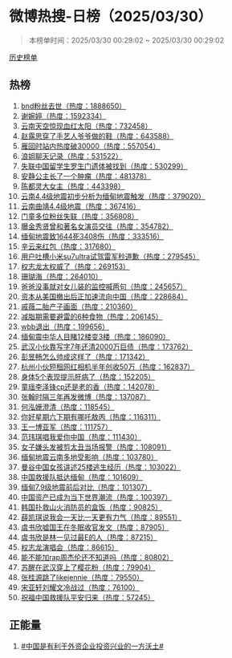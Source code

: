 <h1>
微博热搜-日榜（2025/03/30）
</h1>
<blockquote>
<p>
本榜单时间：2025/03/30 00:29:02 ~ 2025/03/30 00:29:02
</p>
</blockquote>
<p>
<a href="https://github.com/daifee/weibo-hot-search/tree/main/archives/daily">历史榜单</a>
</p>
<h2>
热榜
</h2>
<ol>

<li>
<a href="https://s.weibo.com/weibo?q=%23bnd%E7%B2%89%E4%B8%9D%E5%8E%BB%E4%B8%96%23" target="weibo">
bnd粉丝去世（热度：1888650）
</a>
</li>

<li>
<a href="https://s.weibo.com/weibo?q=%23%E8%B0%A2%E5%A9%89%E5%A9%B7%23" target="weibo">
谢婉婷（热度：1592334）
</a>
</li>

<li>
<a href="https://s.weibo.com/weibo?q=%23%E4%BA%91%E5%8D%97%E5%A4%A9%E7%A9%BA%E6%83%8A%E7%8E%B0%E8%A1%80%E7%BA%A2%E5%A4%AA%E9%98%B3%23" target="weibo">
云南天空惊现血红太阳（热度：732458）
</a>
</li>

<li>
<a href="https://s.weibo.com/weibo?q=%23%E8%B5%B5%E9%9C%B2%E6%80%9D%E7%A9%BF%E4%BA%86%E6%89%8B%E8%89%BA%E4%BA%BA%E7%88%B7%E7%88%B7%E5%81%9A%E7%9A%84%E9%9E%8B%23" target="weibo">
赵露思穿了手艺人爷爷做的鞋（热度：643588）
</a>
</li>

<li>
<a href="https://s.weibo.com/weibo?q=%23%E9%9B%81%E5%9B%9E%E6%97%B6%E7%AB%99%E5%86%85%E7%83%AD%E5%BA%A6%E7%A0%B430000%23" target="weibo">
雁回时站内热度破30000（热度：557054）
</a>
</li>

<li>
<a href="https://s.weibo.com/weibo?q=%23%E6%B5%AA%E5%A7%90%E8%81%8A%E5%A4%A9%E8%AE%B0%E5%BD%95%23" target="weibo">
浪姐聊天记录（热度：531522）
</a>
</li>

<li>
<a href="https://s.weibo.com/weibo?q=%23%E5%A4%B1%E8%81%94%E4%B8%AD%E5%9B%BD%E7%95%99%E5%AD%A6%E7%94%9F%E7%BD%97%E7%94%9F%E9%97%A8%E9%81%97%E4%BD%93%E8%A2%AB%E6%89%BE%E5%88%B0%23" target="weibo">
失联中国留学生罗生门遗体被找到（热度：530299）
</a>
</li>

<li>
<a href="https://s.weibo.com/weibo?q=%23%E5%AE%89%E9%9D%99%E5%85%AC%E4%B8%BB%E9%95%BF%E4%BA%86%E4%B8%80%E4%B8%AA%E8%82%BF%E7%98%A4%23" target="weibo">
安静公主长了一个肿瘤（热度：481378）
</a>
</li>

<li>
<a href="https://s.weibo.com/weibo?q=%23%E9%99%88%E9%83%BD%E7%81%B5%E5%A4%A7%E5%A5%B3%E4%B8%BB%23" target="weibo">
陈都灵大女主（热度：443398）
</a>
</li>

<li>
<a href="https://s.weibo.com/weibo?q=%23%E4%BA%91%E5%8D%974.4%E7%BA%A7%E5%9C%B0%E9%9C%87%E5%88%9D%E6%AD%A5%E5%88%86%E6%9E%90%E4%B8%BA%E7%BC%85%E7%94%B8%E5%9C%B0%E9%9C%87%E8%A7%A6%E5%8F%91%23" target="weibo">
云南4.4级地震初步分析为缅甸地震触发（热度：379020）
</a>
</li>

<li>
<a href="https://s.weibo.com/weibo?q=%23%E4%BA%91%E5%8D%97%E6%9B%B2%E9%9D%964.4%E7%BA%A7%E5%9C%B0%E9%9C%87%23" target="weibo">
云南曲靖4.4级地震（热度：367416）
</a>
</li>

<li>
<a href="https://s.weibo.com/weibo?q=%23%E9%97%A8%E7%AB%A5%E5%A4%9A%E4%BD%8D%E7%B2%89%E4%B8%9D%E5%A4%B1%E8%81%94%23" target="weibo">
门童多位粉丝失联（热度：356808）
</a>
</li>

<li>
<a href="https://s.weibo.com/weibo?q=%23%E6%9B%9D%E9%87%91%E7%A7%80%E8%B4%A4%E6%9B%BE%E5%92%8C%E8%91%97%E5%90%8D%E5%A5%B3%E6%BC%94%E5%91%98%E4%BA%A4%E5%BE%80%23" target="weibo">
曝金秀贤曾和著名女演员交往（热度：354782）
</a>
</li>

<li>
<a href="https://s.weibo.com/weibo?q=%23%E7%BC%85%E7%94%B8%E5%9C%B0%E9%9C%87%E8%87%B41644%E6%AD%BB3408%E4%BC%A4%23" target="weibo">
缅甸地震致1644死3408伤（热度：333516）
</a>
</li>

<li>
<a href="https://s.weibo.com/weibo?q=%23%E8%BE%9B%E4%BA%91%E6%9D%A5%E7%BA%A2%E5%8C%85%23" target="weibo">
辛云来红包（热度：317680）
</a>
</li>

<li>
<a href="https://s.weibo.com/weibo?q=%23%E7%94%A8%E6%88%B7%E5%90%90%E6%A7%BD%E5%B0%8F%E7%B1%B3su7ultra%E8%AF%95%E9%A9%BE%E9%9B%B7%E5%86%9B%E7%A7%92%E9%81%93%E6%AD%89%23" target="weibo">
用户吐槽小米su7ultra试驾雷军秒道歉（热度：279545）
</a>
</li>

<li>
<a href="https://s.weibo.com/weibo?q=%23%E6%9D%83%E5%BF%97%E9%BE%99%E5%A4%AA%E6%9D%83%E5%A8%81%E4%BA%86%23" target="weibo">
权志龙太权威了（热度：269153）
</a>
</li>

<li>
<a href="https://s.weibo.com/weibo?q=%23%E7%8F%8A%E7%91%9A%E6%B5%B7%23" target="weibo">
珊瑚海（热度：264010）
</a>
</li>

<li>
<a href="https://s.weibo.com/weibo?q=%23%E7%88%B8%E7%88%B8%E6%B2%A1%E4%BA%8B%E5%B0%B1%E5%AF%B9%E5%A5%B3%E5%84%BF%E8%A3%85%E7%9A%84%E7%9B%91%E6%8E%A7%E5%96%8A%E4%B8%A4%E5%8F%A5%23" target="weibo">
爸爸没事就对女儿装的监控喊两句（热度：245657）
</a>
</li>

<li>
<a href="https://s.weibo.com/weibo?q=%23%E8%B5%84%E6%9C%AC%E4%BB%8E%E7%BE%8E%E5%9B%BD%E6%92%A4%E5%87%BA%E5%90%8E%E6%AD%A3%E5%8A%A0%E9%80%9F%E6%B5%81%E5%90%91%E4%B8%AD%E5%9B%BD%23" target="weibo">
资本从美国撤出后正加速流向中国（热度：228684）
</a>
</li>

<li>
<a href="https://s.weibo.com/weibo?q=%23%E6%88%9A%E8%96%87%E4%BA%8C%E8%83%8E%E4%BA%A7%E5%AD%90%E7%94%BB%E9%9D%A2%23" target="weibo">
戚薇二胎产子画面（热度：210360）
</a>
</li>

<li>
<a href="https://s.weibo.com/weibo?q=%23%E5%87%8F%E8%84%82%E6%9C%9F%E9%9C%80%E8%A6%81%E9%81%BF%E9%9B%B7%E7%9A%846%E7%A7%8D%E9%A3%9F%E7%89%A9%23" target="weibo">
减脂期需要避雷的6种食物（热度：206145）
</a>
</li>

<li>
<a href="https://s.weibo.com/weibo?q=%23wbb%E9%80%80%E5%87%BA%23" target="weibo">
wbb退出（热度：199656）
</a>
</li>

<li>
<a href="https://s.weibo.com/weibo?q=%23%E7%BC%85%E7%94%B8%E9%9C%87%E4%B8%AD%E5%8D%8E%E4%BA%BA%E7%9B%AE%E7%9D%B912%E6%A5%BC%E5%8F%983%E6%A5%BC%23" target="weibo">
缅甸震中华人目睹12楼变3楼（热度：186090）
</a>
</li>

<li>
<a href="https://s.weibo.com/weibo?q=%23%E6%AD%A6%E6%B1%89%E5%B0%8F%E4%BC%99%E9%9D%A0%E5%86%99%E5%AD%977%E5%B9%B4%E8%BF%98%E6%B8%852000%E4%B8%87%E5%B7%A8%E5%80%BA%23" target="weibo">
武汉小伙靠写字7年还清2000万巨债（热度：173762）
</a>
</li>

<li>
<a href="https://s.weibo.com/weibo?q=%23%E5%BD%AD%E6%98%B1%E7%95%85%E6%80%8E%E4%B9%88%E5%B8%85%E6%88%90%E8%BF%99%E6%A0%B7%E4%BA%86%23" target="weibo">
彭昱畅怎么帅成这样了（热度：171342）
</a>
</li>

<li>
<a href="https://s.weibo.com/weibo?q=%23%E6%9D%AD%E5%B7%9E%E5%B0%8F%E4%BC%99%E7%9F%AD%E7%A7%9F%E7%BD%91%E7%BA%A2%E7%9B%B8%E6%9C%BA%E5%8D%8A%E5%B9%B4%E5%88%9B%E6%94%B650%E4%B8%87%23" target="weibo">
杭州小伙短租网红相机半年创收50万（热度：162837）
</a>
</li>

<li>
<a href="https://s.weibo.com/weibo?q=%23%E8%BA%AB%E4%BD%935%E4%B8%AA%E8%A1%A8%E7%8E%B0%E6%8F%90%E7%A4%BA%E8%82%9D%E7%97%85%E4%BA%86%23" target="weibo">
身体5个表现提示肝病了（热度：152205）
</a>
</li>

<li>
<a href="https://s.weibo.com/weibo?q=%23%E7%AB%A5%E7%91%B6%E6%9D%8E%E6%B3%BD%E9%94%8Bcp%E8%BF%98%E6%98%AF%E8%80%81%E7%9A%84%E9%A6%99%23" target="weibo">
童瑶李泽锋cp还是老的香（热度：142078）
</a>
</li>

<li>
<a href="https://s.weibo.com/weibo?q=%23%E5%BC%A0%E7%BF%B0%E6%97%B6%E9%9A%94%E4%B8%89%E5%B9%B4%E5%86%8D%E5%8F%91%E5%BE%AE%E5%8D%9A%23" target="weibo">
张翰时隔三年再发微博（热度：137087）
</a>
</li>

<li>
<a href="https://s.weibo.com/weibo?q=%23%E4%BD%95%E6%B3%93%E5%A7%97%E6%BE%84%E6%B8%85%23" target="weibo">
何泓姗澄清（热度：118545）
</a>
</li>

<li>
<a href="https://s.weibo.com/weibo?q=%23%E4%BD%A0%E5%A5%BD%E6%98%9F%E6%9C%9F%E5%85%AD%E4%B8%8B%E6%9C%9F%E6%9C%89%E5%93%AA%E5%90%92%E6%95%96%E4%B8%99%23" target="weibo">
你好星期六下期有哪吒敖丙（热度：116311）
</a>
</li>

<li>
<a href="https://s.weibo.com/weibo?q=%23%E7%8E%8B%E4%B8%80%E5%8D%9A%E4%BA%9A%E5%86%9B%23" target="weibo">
王一博亚军（热度：111757）
</a>
</li>

<li>
<a href="https://s.weibo.com/weibo?q=%23%E8%8C%83%E7%8E%AE%E7%90%AA%E5%94%B1%E6%88%91%E7%88%B1%E4%BD%A0%E4%B8%AD%E5%9B%BD%23" target="weibo">
范玮琪唱我爱你中国（热度：111430）
</a>
</li>

<li>
<a href="https://s.weibo.com/weibo?q=%23%E5%A5%B3%E5%AD%90%E5%AB%8C%E5%A4%B4%E5%8F%91%E8%A2%AB%E5%89%AA%E5%A4%AA%E4%B8%91%E5%BD%93%E5%9C%BA%E6%8A%A5%E8%AD%A6%23" target="weibo">
女子嫌头发被剪太丑当场报警（热度：108091）
</a>
</li>

<li>
<a href="https://s.weibo.com/weibo?q=%23%E7%BC%85%E7%94%B8%E5%9C%B0%E9%9C%87%E4%BA%91%E5%8D%97%E5%A4%9A%E5%9C%B0%E5%8F%97%E5%BD%B1%E5%93%8D%23" target="weibo">
缅甸地震云南多地受影响（热度：103780）
</a>
</li>

<li>
<a href="https://s.weibo.com/weibo?q=%23%E6%9B%BC%E8%B0%B7%E4%B8%AD%E5%9B%BD%E5%A5%B3%E5%AD%A9%E8%AE%B2%E8%BF%B025%E6%A5%BC%E9%80%83%E7%94%9F%E7%BB%8F%E5%8E%86%23" target="weibo">
曼谷中国女孩讲述25楼逃生经历（热度：103022）
</a>
</li>

<li>
<a href="https://s.weibo.com/weibo?q=%23%E4%B8%AD%E5%9B%BD%E6%95%91%E6%8F%B4%E9%98%9F%E6%8A%B5%E8%BE%BE%E7%BC%85%E7%94%B8%23" target="weibo">
中国救援队抵达缅甸（热度：101609）
</a>
</li>

<li>
<a href="https://s.weibo.com/weibo?q=%23%E7%BC%85%E7%94%B87.9%E7%BA%A7%E5%9C%B0%E9%9C%87%E5%89%8D%E5%90%8E%E5%AF%B9%E6%AF%94%23" target="weibo">
缅甸7.9级地震前后对比（热度：101307）
</a>
</li>

<li>
<a href="https://s.weibo.com/weibo?q=%23%E4%B8%AD%E5%9B%BD%E8%B5%84%E4%BA%A7%E5%B7%B2%E6%88%90%E4%B8%BA%E5%BD%93%E4%B8%8B%E4%B8%96%E7%95%8C%E6%BD%AE%E6%B5%81%23" target="weibo">
中国资产已成为当下世界潮流（热度：100397）
</a>
</li>

<li>
<a href="https://s.weibo.com/weibo?q=%23%E9%9F%A9%E5%9B%BD%E6%89%91%E6%95%91%E5%B1%B1%E7%81%AB%E6%B6%88%E9%98%B2%E5%91%98%E7%9A%84%E7%9B%92%E9%A5%AD%23" target="weibo">
韩国扑救山火消防员的盒饭（热度：90825）
</a>
</li>

<li>
<a href="https://s.weibo.com/weibo?q=%23%E8%96%9B%E5%87%AF%E7%90%AA%E8%AF%B4%E6%88%91%E4%BC%9A%E4%B8%80%E5%A4%A9%E6%AF%94%E4%B8%80%E5%A4%A9%E6%9B%B4%E6%9C%89%E5%8A%9B%E6%B0%94%23" target="weibo">
薛凯琪说我会一天比一天更有力气（热度：89551）
</a>
</li>

<li>
<a href="https://s.weibo.com/weibo?q=%23%E8%99%9E%E4%B9%A6%E6%AC%A3%E5%98%98%E5%9B%BD%E7%8E%8B%E5%9C%A8%E5%86%AC%E7%9C%A0%E6%94%B6%E5%AE%98%E5%8F%91%E6%96%87%23" target="weibo">
虞书欣嘘国王在冬眠收官发文（热度：87905）
</a>
</li>

<li>
<a href="https://s.weibo.com/weibo?q=%23%E8%99%9E%E4%B9%A6%E6%AC%A3%E6%98%AF%E6%9E%97%E4%B8%80%E8%A7%81%E8%BF%87%E6%9C%80E%E7%9A%84%E4%BA%BA%23" target="weibo">
虞书欣是林一见过最E的人（热度：87215）
</a>
</li>

<li>
<a href="https://s.weibo.com/weibo?q=%23%E6%9D%83%E5%BF%97%E9%BE%99%E6%BC%94%E5%94%B1%E4%BC%9A%23" target="weibo">
权志龙演唱会（热度：86615）
</a>
</li>

<li>
<a href="https://s.weibo.com/weibo?q=%23%E8%83%BD%E4%B8%8D%E8%83%BD%E5%8A%A0rap%E5%91%A8%E6%9D%B0%E4%BC%A6%E8%BF%98%E4%B8%8D%E7%9F%A5%E9%81%93%E5%90%97%23" target="weibo">
能不能加rap周杰伦还不知道吗（热度：80802）
</a>
</li>

<li>
<a href="https://s.weibo.com/weibo?q=%23%E8%8B%8F%E9%86%92%E5%9C%A8%E6%AD%A6%E6%B1%89%E7%A9%BF%E4%B8%8A%E4%BA%86%E6%A8%B1%E8%8A%B1%E7%B2%89%23" target="weibo">
苏醒在武汉穿上了樱花粉（热度：79904）
</a>
</li>

<li>
<a href="https://s.weibo.com/weibo?q=%23%E5%BC%A0%E6%A1%82%E6%BA%90%E8%B7%B3%E4%BA%86likejennie%23" target="weibo">
张桂源跳了likejennie（热度：79550）
</a>
</li>

<li>
<a href="https://s.weibo.com/weibo?q=%23%E5%AE%8B%E4%BA%9A%E8%BD%A9%E5%88%98%E8%80%80%E6%96%87%E5%86%B7%E6%88%98%E8%BF%87%23" target="weibo">
宋亚轩刘耀文冷战过（热度：76100）
</a>
</li>

<li>
<a href="https://s.weibo.com/weibo?q=%23%E7%A5%9D%E7%A6%8F%E4%B8%AD%E5%9B%BD%E6%95%91%E6%8F%B4%E9%98%9F%E5%B9%B3%E5%AE%89%E5%BD%92%E6%9D%A5%23" target="weibo">
祝福中国救援队平安归来（热度：57245）
</a>
</li>

</ol>
<h2>
正能量
</h2>
<ol>

<li>
<a href="https://s.weibo.com/weibo?q=%23%23%E4%B8%AD%E5%9B%BD%E6%98%AF%E6%9C%89%E5%88%A9%E4%BA%8E%E5%A4%96%E8%B5%84%E4%BC%81%E4%B8%9A%E6%8A%95%E8%B5%84%E5%85%B4%E4%B8%9A%E7%9A%84%E4%B8%80%E6%96%B9%E6%B2%83%E5%9C%9F%23%23" target="weibo">
#中国是有利于外资企业投资兴业的一方沃土#
</a>
</li>

</ol>